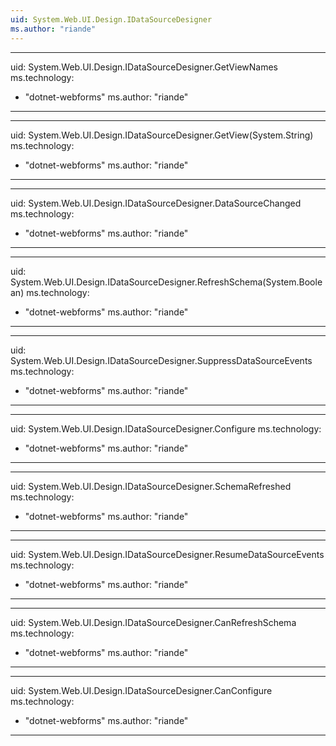 ```yaml
---
uid: System.Web.UI.Design.IDataSourceDesigner
ms.author: "riande"
---
```


---
uid: System.Web.UI.Design.IDataSourceDesigner.GetViewNames
ms.technology: 
  - "dotnet-webforms"
ms.author: "riande"
---

---
uid: System.Web.UI.Design.IDataSourceDesigner.GetView(System.String)
ms.technology: 
  - "dotnet-webforms"
ms.author: "riande"
---

---
uid: System.Web.UI.Design.IDataSourceDesigner.DataSourceChanged
ms.technology: 
  - "dotnet-webforms"
ms.author: "riande"
---

---
uid: System.Web.UI.Design.IDataSourceDesigner.RefreshSchema(System.Boolean)
ms.technology: 
  - "dotnet-webforms"
ms.author: "riande"
---

---
uid: System.Web.UI.Design.IDataSourceDesigner.SuppressDataSourceEvents
ms.technology: 
  - "dotnet-webforms"
ms.author: "riande"
---

---
uid: System.Web.UI.Design.IDataSourceDesigner.Configure
ms.technology: 
  - "dotnet-webforms"
ms.author: "riande"
---

---
uid: System.Web.UI.Design.IDataSourceDesigner.SchemaRefreshed
ms.technology: 
  - "dotnet-webforms"
ms.author: "riande"
---

---
uid: System.Web.UI.Design.IDataSourceDesigner.ResumeDataSourceEvents
ms.technology: 
  - "dotnet-webforms"
ms.author: "riande"
---

---
uid: System.Web.UI.Design.IDataSourceDesigner.CanRefreshSchema
ms.technology: 
  - "dotnet-webforms"
ms.author: "riande"
---

---
uid: System.Web.UI.Design.IDataSourceDesigner.CanConfigure
ms.technology: 
  - "dotnet-webforms"
ms.author: "riande"
---
